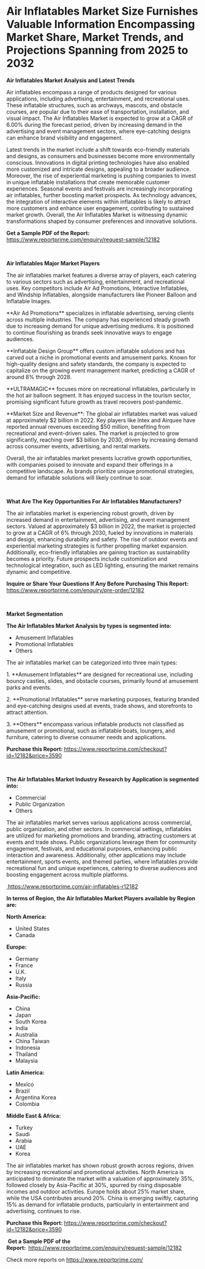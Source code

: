 <p><h1>Air Inflatables Market Size Furnishes Valuable Information Encompassing Market Share, Market Trends, and Projections Spanning from 2025 to 2032</h1></p><p><strong>Air Inflatables Market Analysis and Latest Trends</strong></p>
<p><p>Air inflatables encompass a range of products designed for various applications, including advertising, entertainment, and recreational uses. These inflatable structures, such as archways, mascots, and obstacle courses, are popular due to their ease of transportation, installation, and visual impact. The Air Inflatables Market is expected to grow at a CAGR of 6.00% during the forecast period, driven by increasing demand in the advertising and event management sectors, where eye-catching designs can enhance brand visibility and engagement.</p><p>Latest trends in the market include a shift towards eco-friendly materials and designs, as consumers and businesses become more environmentally conscious. Innovations in digital printing technologies have also enabled more customized and intricate designs, appealing to a broader audience. Moreover, the rise of experiential marketing is pushing companies to invest in unique inflatable installations that create memorable customer experiences. Seasonal events and festivals are increasingly incorporating air inflatables, further boosting market prospects. As technology advances, the integration of interactive elements within inflatables is likely to attract more customers and enhance user engagement, contributing to sustained market growth. Overall, the Air Inflatables Market is witnessing dynamic transformations shaped by consumer preferences and innovative solutions.</p></p>
<p><strong>Get a Sample PDF of the Report:&nbsp;</strong> <a href="https://www.reportprime.com/enquiry/request-sample/12182?utm_campaign=3020&utm_medium=2&utm_source=Github&utm_content=ia&utm_term=18032025&utm_id=air-inflatables">https://www.reportprime.com/enquiry/request-sample/12182</a></p>
<p>&nbsp;</p>
<p><strong>Air Inflatables Major Market Players</strong></p>
<p><p>The air inflatables market features a diverse array of players, each catering to various sectors such as advertising, entertainment, and recreational uses. Key competitors include Air Ad Promotions, Interactive Inflatables, and Windship Inflatables, alongside manufacturers like Pioneer Balloon and Inflatable Images.</p><p>**Air Ad Promotions** specializes in inflatable advertising, serving clients across multiple industries. The company has experienced steady growth due to increasing demand for unique advertising mediums. It is positioned to continue flourishing as brands seek innovative ways to engage audiences.</p><p>**Inflatable Design Group** offers custom inflatable solutions and has carved out a niche in promotional events and amusement parks. Known for high-quality designs and safety standards, the company is expected to capitalize on the growing event management market, predicting a CAGR of around 8% through 2028.</p><p>**ULTRAMAGIC** focuses more on recreational inflatables, particularly in the hot air balloon segment. It has enjoyed success in the tourism sector, promising significant future growth as travel recovers post-pandemic.</p><p>**Market Size and Revenue**: The global air inflatables market was valued at approximately $2 billion in 2022. Key players like Intex and Airquee have reported annual revenues exceeding $50 million, benefiting from recreational and event-driven sales. The market is projected to grow significantly, reaching over $3 billion by 2030, driven by increasing demand across consumer events, advertising, and rental markets.</p><p>Overall, the air inflatables market presents lucrative growth opportunities, with companies poised to innovate and expand their offerings in a competitive landscape. As brands prioritize unique promotional strategies, demand for inflatable solutions will likely continue to soar.</p></p>
<p>&nbsp;</p>
<p><strong>What Are The Key Opportunities For Air Inflatables Manufacturers?</strong></p>
<p><p>The air inflatables market is experiencing robust growth, driven by increased demand in entertainment, advertising, and event management sectors. Valued at approximately $3 billion in 2022, the market is projected to grow at a CAGR of 6% through 2030, fueled by innovations in materials and design, enhancing durability and safety. The rise of outdoor events and experiential marketing strategies is further propelling market expansion. Additionally, eco-friendly inflatables are gaining traction as sustainability becomes a priority. Future prospects include customization and technological integration, such as LED lighting, ensuring the market remains dynamic and competitive.</p></p>
<p><strong>Inquire or Share Your Questions If Any Before Purchasing This Report:</strong> <a href="https://www.reportprime.com/enquiry/pre-order/12182?utm_campaign=3020&utm_medium=2&utm_source=Github&utm_content=ia&utm_term=18032025&utm_id=air-inflatables">https://www.reportprime.com/enquiry/pre-order/12182</a></p>
<p>&nbsp;</p>
<p><strong>Market Segmentation</strong></p>
<p><strong>The Air Inflatables Market Analysis by types is segmented into:</strong></p>
<p><ul><li>Amusement Inflatables</li><li>Promotional Inflatables</li><li>Others</li></ul></p>
<p><p>The air inflatables market can be categorized into three main types: </p><p>1. **Amusement Inflatables** are designed for recreational use, including bouncy castles, slides, and obstacle courses, primarily found at amusement parks and events. </p><p>2. **Promotional Inflatables** serve marketing purposes, featuring branded and eye-catching designs used at events, trade shows, and storefronts to attract attention.</p><p>3. **Others** encompass various inflatable products not classified as amusement or promotional, such as inflatable boats, loungers, and furniture, catering to diverse consumer needs and applications.</p></p>
<p><strong>Purchase this Report:&nbsp;</strong><a href="https://www.reportprime.com/checkout?id=12182&price=3590&utm_campaign=3020&utm_medium=2&utm_source=Github&utm_content=ia&utm_term=18032025&utm_id=air-inflatables">https://www.reportprime.com/checkout?id=12182&price=3590</a></p>
<p>&nbsp;</p>
<p><strong>The Air Inflatables Market Industry Research by Application is segmented into:</strong></p>
<p><ul><li>Commercial</li><li>Public Organization</li><li>Others</li></ul></p>
<p><p>The air inflatables market serves various applications across commercial, public organization, and other sectors. In commercial settings, inflatables are utilized for marketing promotions and branding, attracting customers at events and trade shows. Public organizations leverage them for community engagement, festivals, and educational purposes, enhancing public interaction and awareness. Additionally, other applications may include entertainment, sports events, and themed parties, where inflatables provide recreational fun and unique experiences, catering to diverse audiences and boosting engagement across multiple platforms.</p></p>
<p><a href="https://www.reportprime.com/air-inflatables-r12182?utm_campaign=3020&utm_medium=2&utm_source=Github&utm_content=ia&utm_term=18032025&utm_id=air-inflatables">&nbsp;https://www.reportprime.com/air-inflatables-r12182</a></p>
<p><strong>In terms of Region, the Air Inflatables Market Players available by Region are:</strong></p>
<p>
    <p> <strong> North America: </strong>
        <ul>
            <li>United States</li>
            <li>Canada</li>
        </ul>
        </p> 
    <p> <strong> Europe: </strong>
        <ul>
            <li>Germany</li>
            <li>France</li>
            <li>U.K.</li>
            <li>Italy</li>
            <li>Russia</li>
        </ul>
        </p> 
    <p> <strong> Asia-Pacific: </strong>
        <ul>
            <li>China</li>
            <li>Japan</li>
            <li>South Korea</li>
            <li>India</li>
            <li>Australia</li>
            <li>China Taiwan</li>
            <li>Indonesia</li>
            <li>Thailand</li>
            <li>Malaysia</li>
        </ul>
        </p> 
    <p> <strong> Latin America: </strong>
        <ul>
            <li>Mexico</li>
            <li>Brazil</li>
            <li>Argentina Korea</li>
            <li>Colombia</li>
        </ul>
        </p> 
    <p> <strong> Middle East & Africa: </strong>
        <ul>
            <li>Turkey</li>
            <li>Saudi</li>
            <li>Arabia</li>
            <li>UAE</li>
            <li>Korea</li>
        </ul>
    </p>
    </p>
<p><p>The air inflatables market has shown robust growth across regions, driven by increasing recreational and promotional activities. North America is anticipated to dominate the market with a valuation of approximately 35%, followed closely by Asia-Pacific at 30%, spurred by rising disposable incomes and outdoor activities. Europe holds about 25% market share, while the USA contributes around 20%. China is emerging swiftly, capturing 15% as demand for inflatable products, particularly in entertainment and advertising, continues to rise.</p></p>
<p><strong>Purchase this Report: </strong><a href="https://www.reportprime.com/checkout?id=12182&price=3590&utm_campaign=3020&utm_medium=2&utm_source=Github&utm_content=ia&utm_term=18032025&utm_id=air-inflatables">https://www.reportprime.com/checkout?id=12182&price=3590</a></p>
<p>&nbsp;<strong>Get a Sample PDF of the Report:&nbsp;&nbsp;</strong><a href="https://www.reportprime.com/enquiry/request-sample/12182?utm_campaign=3020&utm_medium=2&utm_source=Github&utm_content=ia&utm_term=18032025&utm_id=air-inflatables">https://www.reportprime.com/enquiry/request-sample/12182</a></p>
<p><strong></strong></p>
<p>Check more reports on <a href="https://www.reportprime.com/?utm_campaign=3020&utm_medium=2&utm_source=Github&utm_content=ia&utm_term=18032025&utm_id=air-inflatables">https://www.reportprime.com/</a></p>